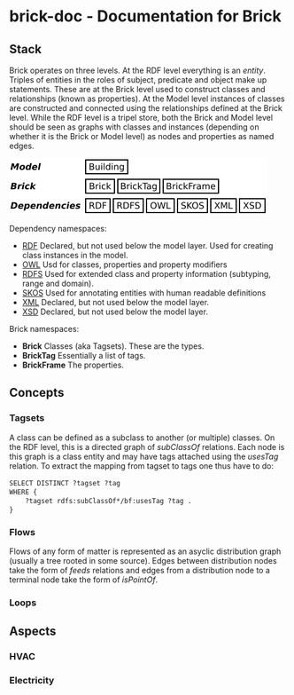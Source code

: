 # brick-doc - Documentation for Brick

## Stack

<!-- intro: the three levels (rdf, class, instance), rdf: everything is an entities, classes, instances and properties -->
Brick operates on three levels. At the RDF level everything is an *entity*. Triples of entities in the roles of subject, predicate and object make up statements. These are at the Brick level used to construct classes and relationships (known as properties). At the Model level instances of classes are constructed and connected using the relationships defined at the Brick level. While the RDF level is a tripel store, both the Brick and Model level should be seen as graphs with classes and instances (depending on whether it is the Brick or Model level) as nodes and properties as named edges.

![Stack Overview](figs/stack.png)

Dependency namespaces:
- [RDF](https://www.w3.org/TR/rdf-syntax/) Declared, but not used below the model layer. Used for creating class instances in the model.
- [OWL](https://www.w3.org/TR/owl-ref/) Usd for classes, properties and property modifiers
- [RDFS](https://www.w3.org/TR/rdf-schema/) Used for extended class and property information (subtyping, range and domain).
- [SKOS](https://www.w3.org/2009/08/skos-reference/skos.html) Used for annotating entities with human readable definitions
- [XML](https://www.w3.org/XML/1998/namespace) Declared, but not used below the model layer.
- [XSD](https://www.w3.org/TR/xmlschema-2/) Declared, but not used below the model layer.

Brick namespaces:
- **Brick** Classes (aka Tagsets). These are the types.
- **BrickTag** Essentially a list of tags.
- **BrickFrame** The properties.

## Concepts

### Tagsets

A class can be defined as a subclass to another (or multiple) classes. On the RDF level, this is a directed graph of *subClassOf* relations. Each node is this graph is a class entity and may have tags attached using the *usesTag* relation. To extract the mapping from tagset to tags one thus have to do:

```sparql
SELECT DISTINCT ?tagset ?tag
WHERE {
    ?tagset rdfs:subClassOf*/bf:usesTag ?tag .
}
```

### Flows

Flows of any form of matter is represented as an asyclic distribution graph (usually a tree rooted in some source). Edges between distribution nodes take the form of *feeds* relations and edges from a distribution node to a terminal node take the form of *isPointOf*.

<!--correct?-->

### Loops

<!--intro: loops are modeled as sequences, the sequence originates in whichevery part of the loop produces the transferred quality, the sequence ends in whichever part of the loop consumes the quality, applications are expected to understand the involved components well enlugh to deduce the loopieness -->

## Aspects

### HVAC

### Electricity

